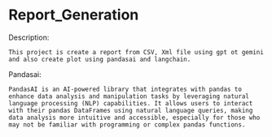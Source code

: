 # Report_Generation

Description:

    This project is create a report from CSV, Xml file using gpt ot gemini and also create plot using pandasai and langchain. 

Pandasai:

    PandasAI is an AI-powered library that integrates with pandas to enhance data analysis and manipulation tasks by leveraging natural language processing (NLP) capabilities. It allows users to interact with their pandas DataFrames using natural language queries, making data analysis more intuitive and accessible, especially for those who may not be familiar with programming or complex pandas functions.
